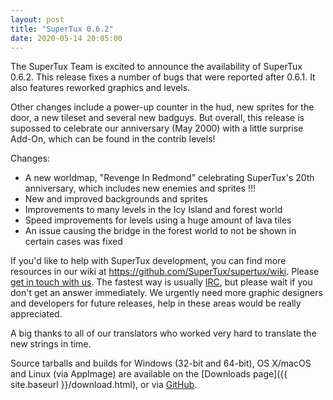 ```yaml
---
layout: post
title: "SuperTux 0.6.2"
date: 2020-05-14 20:05:00
---
```


The SuperTux Team is excited to announce the availability of SuperTux 0.6.2. This release fixes a number of bugs that were reported after 0.6.1. It also features reworked graphics and levels.

Other changes include a power-up counter in the hud, new sprites for the door, a new tileset and several new badguys. But overall, this release is supossed to celebrate our anniversary (May 2000) with a little surprise Add-On, which can be found in the contrib levels!

Changes:

+ A new worldmap, "Revenge In Redmond" celebrating SuperTux's 20th anniversary, which includes new enemies and sprites !!!
+ New and improved backgrounds and sprites
+ Improvements to many levels in the Icy Island and forest world
+ Speed improvements for levels using a huge amount of lava tiles
+ An issue causing the bridge in the forest world to not be shown in certain cases was fixed
    

If you'd like to help with SuperTux development, you can find more resources in our wiki at <https://github.com/SuperTux/supertux/wiki>. Please [get in touch with us](https://github.com/SuperTux/supertux/wiki/Contact). The fastest way is usually [IRC](https://github.com/SuperTux/supertux/wiki/IRC), but please wait if you don't get an answer immediately. We urgently need more graphic designers and developers for future releases, help in these areas would be really appreciated.

A big thanks to all of our translators who worked very hard to translate the new strings in time.

Source tarballs and builds for Windows (32-bit and 64-bit), OS X/macOS and Linux (via AppImage)
are available on the [Downloads page]({{ site.baseurl }}/download.html), or via
[GitHub](https://github.com/SuperTux/supertux/releases/tag/v0.6.1).
